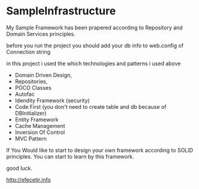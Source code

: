 SampleInfrastructure
====================

My Sample Framework has been prapered according to Repository and Domain Services principles.

before you run the project you should add your db info to web.config of Connection string

in this project i used the which technologies and patterns i used above

 - Domain Driven Design, 
 - Repositories, 
 - POCO Classes
 - Autofac
 - Idendity Framework (security)
 - Code First (you don't need to create table and db because of DBInitializer)
 - Entity Framework
 - Cache Management
 - Inversion Of Control
 - MVC Pattern

If You Would like to start to design your own framework according to SOLID principles. You can start to learn by this framework.

good luck.

http://efecetir.info
